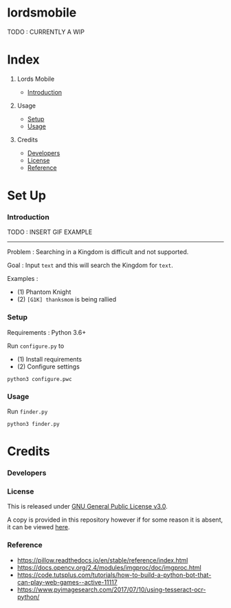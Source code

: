 # lordsmobile

TODO : CURRENTLY A WIP

# Index
1. Lords Mobile
	- [Introduction](#introduction)

2. Usage
	- [Setup](#setup)
	- [Usage](#run)
3. Credits
	- [Developers](#developers)
	- [License](#license)
	- [Reference](#reference)

# Set Up

### <a id="introduction"></a>Introduction

TODO : INSERT GIF EXAMPLE

---

Problem : Searching in a Kingdom is difficult and not supported.

Goal : Input `text` and this will search the Kingdom for `text`.

Examples : 

* (1) Phantom Knight
* (2) `[G1K] thanksmom` is being rallied

### <a id="setup"></a>Setup

Requirements : Python 3.6+

Run `configure.py` to 
* (1) Install requirements
* (2) Configure settings

`python3 configure.pwc`

<!-- 1. Install requirements `./requirements.pyw` -->
<!-- 2. Gather configuration values with `./configuration.py` -->

### <a id="usage"></a>Usage

Run `finder.py`

`python3 finder.py`

# Credits

### <a id="developers"></a>Developers

### <a id="license"></a>License

This is released under [GNU General Public License v3.0](#LICENSE).  

A copy is provided in this repository however if for some reason it is absent, it can be viewed [here](https://www.gnu.org/licenses/gpl-3.0.txt).

### <a id="reference"></a>Reference
* https://pillow.readthedocs.io/en/stable/reference/index.html
* https://docs.opencv.org/2.4/modules/imgproc/doc/imgproc.html
* https://code.tutsplus.com/tutorials/how-to-build-a-python-bot-that-can-play-web-games--active-11117
* https://www.pyimagesearch.com/2017/07/10/using-tesseract-ocr-python/